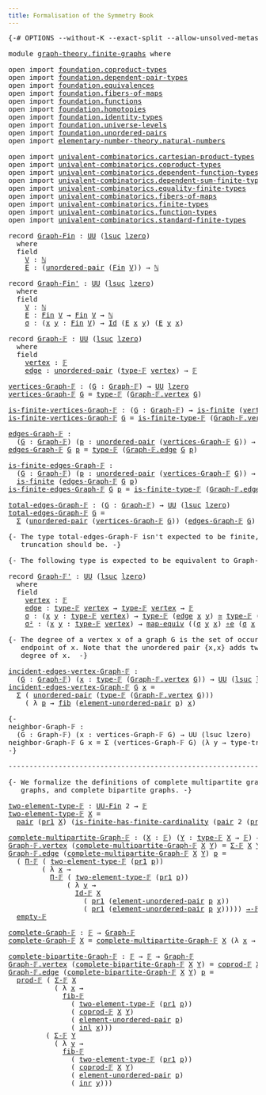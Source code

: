 ```yaml
---
title: Formalisation of the Symmetry Book
---
```


<pre class="Agda"><a id="60" class="Symbol">{-#</a> <a id="64" class="Keyword">OPTIONS</a> <a id="72" class="Pragma">--without-K</a> <a id="84" class="Pragma">--exact-split</a> <a id="98" class="Pragma">--allow-unsolved-metas</a> <a id="121" class="Symbol">#-}</a>

<a id="126" class="Keyword">module</a> <a id="133" href="graph-theory.finite-graphs.html" class="Module">graph-theory.finite-graphs</a> <a id="160" class="Keyword">where</a>

<a id="167" class="Keyword">open</a> <a id="172" class="Keyword">import</a> <a id="179" href="foundation.coproduct-types.html" class="Module">foundation.coproduct-types</a>
<a id="206" class="Keyword">open</a> <a id="211" class="Keyword">import</a> <a id="218" href="foundation.dependent-pair-types.html" class="Module">foundation.dependent-pair-types</a>
<a id="250" class="Keyword">open</a> <a id="255" class="Keyword">import</a> <a id="262" href="foundation.equivalences.html" class="Module">foundation.equivalences</a>
<a id="286" class="Keyword">open</a> <a id="291" class="Keyword">import</a> <a id="298" href="foundation.fibers-of-maps.html" class="Module">foundation.fibers-of-maps</a>
<a id="324" class="Keyword">open</a> <a id="329" class="Keyword">import</a> <a id="336" href="foundation.functions.html" class="Module">foundation.functions</a>
<a id="357" class="Keyword">open</a> <a id="362" class="Keyword">import</a> <a id="369" href="foundation.homotopies.html" class="Module">foundation.homotopies</a>
<a id="391" class="Keyword">open</a> <a id="396" class="Keyword">import</a> <a id="403" href="foundation.identity-types.html" class="Module">foundation.identity-types</a>
<a id="429" class="Keyword">open</a> <a id="434" class="Keyword">import</a> <a id="441" href="foundation.universe-levels.html" class="Module">foundation.universe-levels</a>
<a id="468" class="Keyword">open</a> <a id="473" class="Keyword">import</a> <a id="480" href="foundation.unordered-pairs.html" class="Module">foundation.unordered-pairs</a>
<a id="507" class="Keyword">open</a> <a id="512" class="Keyword">import</a> <a id="519" href="elementary-number-theory.natural-numbers.html" class="Module">elementary-number-theory.natural-numbers</a>

<a id="561" class="Keyword">open</a> <a id="566" class="Keyword">import</a> <a id="573" href="univalent-combinatorics.cartesian-product-types.html" class="Module">univalent-combinatorics.cartesian-product-types</a>
<a id="621" class="Keyword">open</a> <a id="626" class="Keyword">import</a> <a id="633" href="univalent-combinatorics.coproduct-types.html" class="Module">univalent-combinatorics.coproduct-types</a>
<a id="673" class="Keyword">open</a> <a id="678" class="Keyword">import</a> <a id="685" href="univalent-combinatorics.dependent-function-types.html" class="Module">univalent-combinatorics.dependent-function-types</a>
<a id="734" class="Keyword">open</a> <a id="739" class="Keyword">import</a> <a id="746" href="univalent-combinatorics.dependent-sum-finite-types.html" class="Module">univalent-combinatorics.dependent-sum-finite-types</a>
<a id="797" class="Keyword">open</a> <a id="802" class="Keyword">import</a> <a id="809" href="univalent-combinatorics.equality-finite-types.html" class="Module">univalent-combinatorics.equality-finite-types</a>
<a id="855" class="Keyword">open</a> <a id="860" class="Keyword">import</a> <a id="867" href="univalent-combinatorics.fibers-of-maps.html" class="Module">univalent-combinatorics.fibers-of-maps</a>
<a id="906" class="Keyword">open</a> <a id="911" class="Keyword">import</a> <a id="918" href="univalent-combinatorics.finite-types.html" class="Module">univalent-combinatorics.finite-types</a>
<a id="955" class="Keyword">open</a> <a id="960" class="Keyword">import</a> <a id="967" href="univalent-combinatorics.function-types.html" class="Module">univalent-combinatorics.function-types</a>
<a id="1006" class="Keyword">open</a> <a id="1011" class="Keyword">import</a> <a id="1018" href="univalent-combinatorics.standard-finite-types.html" class="Module">univalent-combinatorics.standard-finite-types</a>

<a id="1065" class="Keyword">record</a> <a id="Graph-Fin"></a><a id="1072" href="graph-theory.finite-graphs.html#1072" class="Record">Graph-Fin</a> <a id="1082" class="Symbol">:</a> <a id="1084" href="foundation-core.universe-levels.html#222" class="Primitive">UU</a> <a id="1087" class="Symbol">(</a><a id="1088" href="Agda.Primitive.html#780" class="Primitive">lsuc</a> <a id="1093" href="Agda.Primitive.html#764" class="Primitive">lzero</a><a id="1098" class="Symbol">)</a>
  <a id="1102" class="Keyword">where</a>
  <a id="1110" class="Keyword">field</a>
    <a id="Graph-Fin.V"></a><a id="1120" href="graph-theory.finite-graphs.html#1120" class="Field">V</a> <a id="1122" class="Symbol">:</a> <a id="1124" href="elementary-number-theory.natural-numbers.html#1444" class="Datatype">ℕ</a>
    <a id="Graph-Fin.E"></a><a id="1130" href="graph-theory.finite-graphs.html#1130" class="Field">E</a> <a id="1132" class="Symbol">:</a> <a id="1134" class="Symbol">(</a><a id="1135" href="foundation.unordered-pairs.html#2381" class="Function">unordered-pair</a> <a id="1150" class="Symbol">(</a><a id="1151" href="univalent-combinatorics.standard-finite-types.html#2149" class="Function">Fin</a> <a id="1155" href="graph-theory.finite-graphs.html#1120" class="Field">V</a><a id="1156" class="Symbol">))</a> <a id="1159" class="Symbol">→</a> <a id="1161" href="elementary-number-theory.natural-numbers.html#1444" class="Datatype">ℕ</a>

<a id="1164" class="Keyword">record</a> <a id="Graph-Fin&#39;"></a><a id="1171" href="graph-theory.finite-graphs.html#1171" class="Record">Graph-Fin&#39;</a> <a id="1182" class="Symbol">:</a> <a id="1184" href="foundation-core.universe-levels.html#222" class="Primitive">UU</a> <a id="1187" class="Symbol">(</a><a id="1188" href="Agda.Primitive.html#780" class="Primitive">lsuc</a> <a id="1193" href="Agda.Primitive.html#764" class="Primitive">lzero</a><a id="1198" class="Symbol">)</a>
  <a id="1202" class="Keyword">where</a>
  <a id="1210" class="Keyword">field</a>
    <a id="Graph-Fin&#39;.V"></a><a id="1220" href="graph-theory.finite-graphs.html#1220" class="Field">V</a> <a id="1222" class="Symbol">:</a> <a id="1224" href="elementary-number-theory.natural-numbers.html#1444" class="Datatype">ℕ</a>
    <a id="Graph-Fin&#39;.E"></a><a id="1230" href="graph-theory.finite-graphs.html#1230" class="Field">E</a> <a id="1232" class="Symbol">:</a> <a id="1234" href="univalent-combinatorics.standard-finite-types.html#2149" class="Function">Fin</a> <a id="1238" href="graph-theory.finite-graphs.html#1220" class="Field">V</a> <a id="1240" class="Symbol">→</a> <a id="1242" href="univalent-combinatorics.standard-finite-types.html#2149" class="Function">Fin</a> <a id="1246" href="graph-theory.finite-graphs.html#1220" class="Field">V</a> <a id="1248" class="Symbol">→</a> <a id="1250" href="elementary-number-theory.natural-numbers.html#1444" class="Datatype">ℕ</a>
    <a id="Graph-Fin&#39;.σ"></a><a id="1256" href="graph-theory.finite-graphs.html#1256" class="Field">σ</a> <a id="1258" class="Symbol">:</a> <a id="1260" class="Symbol">(</a><a id="1261" href="graph-theory.finite-graphs.html#1261" class="Bound">x</a> <a id="1263" href="graph-theory.finite-graphs.html#1263" class="Bound">y</a> <a id="1265" class="Symbol">:</a> <a id="1267" href="univalent-combinatorics.standard-finite-types.html#2149" class="Function">Fin</a> <a id="1271" href="graph-theory.finite-graphs.html#1220" class="Field">V</a><a id="1272" class="Symbol">)</a> <a id="1274" class="Symbol">→</a> <a id="1276" href="foundation-core.identity-types.html#641" class="Datatype">Id</a> <a id="1279" class="Symbol">(</a><a id="1280" href="graph-theory.finite-graphs.html#1230" class="Field">E</a> <a id="1282" href="graph-theory.finite-graphs.html#1261" class="Bound">x</a> <a id="1284" href="graph-theory.finite-graphs.html#1263" class="Bound">y</a><a id="1285" class="Symbol">)</a> <a id="1287" class="Symbol">(</a><a id="1288" href="graph-theory.finite-graphs.html#1230" class="Field">E</a> <a id="1290" href="graph-theory.finite-graphs.html#1263" class="Bound">y</a> <a id="1292" href="graph-theory.finite-graphs.html#1261" class="Bound">x</a><a id="1293" class="Symbol">)</a>

<a id="1296" class="Keyword">record</a> <a id="Graph-𝔽"></a><a id="1303" href="graph-theory.finite-graphs.html#1303" class="Record">Graph-𝔽</a> <a id="1311" class="Symbol">:</a> <a id="1313" href="foundation-core.universe-levels.html#222" class="Primitive">UU</a> <a id="1316" class="Symbol">(</a><a id="1317" href="Agda.Primitive.html#780" class="Primitive">lsuc</a> <a id="1322" href="Agda.Primitive.html#764" class="Primitive">lzero</a><a id="1327" class="Symbol">)</a>
  <a id="1331" class="Keyword">where</a>
  <a id="1339" class="Keyword">field</a>
    <a id="Graph-𝔽.vertex"></a><a id="1349" href="graph-theory.finite-graphs.html#1349" class="Field">vertex</a> <a id="1356" class="Symbol">:</a> <a id="1358" href="univalent-combinatorics.finite-types.html#4455" class="Function">𝔽</a>
    <a id="Graph-𝔽.edge"></a><a id="1364" href="graph-theory.finite-graphs.html#1364" class="Field">edge</a> <a id="1369" class="Symbol">:</a> <a id="1371" href="foundation.unordered-pairs.html#2381" class="Function">unordered-pair</a> <a id="1386" class="Symbol">(</a><a id="1387" href="univalent-combinatorics.finite-types.html#4503" class="Function">type-𝔽</a> <a id="1394" href="graph-theory.finite-graphs.html#1349" class="Field">vertex</a><a id="1400" class="Symbol">)</a> <a id="1402" class="Symbol">→</a> <a id="1404" href="univalent-combinatorics.finite-types.html#4455" class="Function">𝔽</a>

<a id="vertices-Graph-𝔽"></a><a id="1407" href="graph-theory.finite-graphs.html#1407" class="Function">vertices-Graph-𝔽</a> <a id="1424" class="Symbol">:</a> <a id="1426" class="Symbol">(</a><a id="1427" href="graph-theory.finite-graphs.html#1427" class="Bound">G</a> <a id="1429" class="Symbol">:</a> <a id="1431" href="graph-theory.finite-graphs.html#1303" class="Record">Graph-𝔽</a><a id="1438" class="Symbol">)</a> <a id="1440" class="Symbol">→</a> <a id="1442" href="foundation-core.universe-levels.html#222" class="Primitive">UU</a> <a id="1445" href="Agda.Primitive.html#764" class="Primitive">lzero</a>
<a id="1451" href="graph-theory.finite-graphs.html#1407" class="Function">vertices-Graph-𝔽</a> <a id="1468" href="graph-theory.finite-graphs.html#1468" class="Bound">G</a> <a id="1470" class="Symbol">=</a> <a id="1472" href="univalent-combinatorics.finite-types.html#4503" class="Function">type-𝔽</a> <a id="1479" class="Symbol">(</a><a id="1480" href="graph-theory.finite-graphs.html#1349" class="Field">Graph-𝔽.vertex</a> <a id="1495" href="graph-theory.finite-graphs.html#1468" class="Bound">G</a><a id="1496" class="Symbol">)</a>

<a id="is-finite-vertices-Graph-𝔽"></a><a id="1499" href="graph-theory.finite-graphs.html#1499" class="Function">is-finite-vertices-Graph-𝔽</a> <a id="1526" class="Symbol">:</a> <a id="1528" class="Symbol">(</a><a id="1529" href="graph-theory.finite-graphs.html#1529" class="Bound">G</a> <a id="1531" class="Symbol">:</a> <a id="1533" href="graph-theory.finite-graphs.html#1303" class="Record">Graph-𝔽</a><a id="1540" class="Symbol">)</a> <a id="1542" class="Symbol">→</a> <a id="1544" href="univalent-combinatorics.finite-types.html#4064" class="Function">is-finite</a> <a id="1554" class="Symbol">(</a><a id="1555" href="graph-theory.finite-graphs.html#1407" class="Function">vertices-Graph-𝔽</a> <a id="1572" href="graph-theory.finite-graphs.html#1529" class="Bound">G</a><a id="1573" class="Symbol">)</a>
<a id="1575" href="graph-theory.finite-graphs.html#1499" class="Function">is-finite-vertices-Graph-𝔽</a> <a id="1602" href="graph-theory.finite-graphs.html#1602" class="Bound">G</a> <a id="1604" class="Symbol">=</a> <a id="1606" href="univalent-combinatorics.finite-types.html#4554" class="Function">is-finite-type-𝔽</a> <a id="1623" class="Symbol">(</a><a id="1624" href="graph-theory.finite-graphs.html#1349" class="Field">Graph-𝔽.vertex</a> <a id="1639" href="graph-theory.finite-graphs.html#1602" class="Bound">G</a><a id="1640" class="Symbol">)</a>

<a id="edges-Graph-𝔽"></a><a id="1643" href="graph-theory.finite-graphs.html#1643" class="Function">edges-Graph-𝔽</a> <a id="1657" class="Symbol">:</a>
  <a id="1661" class="Symbol">(</a><a id="1662" href="graph-theory.finite-graphs.html#1662" class="Bound">G</a> <a id="1664" class="Symbol">:</a> <a id="1666" href="graph-theory.finite-graphs.html#1303" class="Record">Graph-𝔽</a><a id="1673" class="Symbol">)</a> <a id="1675" class="Symbol">(</a><a id="1676" href="graph-theory.finite-graphs.html#1676" class="Bound">p</a> <a id="1678" class="Symbol">:</a> <a id="1680" href="foundation.unordered-pairs.html#2381" class="Function">unordered-pair</a> <a id="1695" class="Symbol">(</a><a id="1696" href="graph-theory.finite-graphs.html#1407" class="Function">vertices-Graph-𝔽</a> <a id="1713" href="graph-theory.finite-graphs.html#1662" class="Bound">G</a><a id="1714" class="Symbol">))</a> <a id="1717" class="Symbol">→</a> <a id="1719" href="foundation-core.universe-levels.html#222" class="Primitive">UU</a> <a id="1722" href="Agda.Primitive.html#764" class="Primitive">lzero</a>
<a id="1728" href="graph-theory.finite-graphs.html#1643" class="Function">edges-Graph-𝔽</a> <a id="1742" href="graph-theory.finite-graphs.html#1742" class="Bound">G</a> <a id="1744" href="graph-theory.finite-graphs.html#1744" class="Bound">p</a> <a id="1746" class="Symbol">=</a> <a id="1748" href="univalent-combinatorics.finite-types.html#4503" class="Function">type-𝔽</a> <a id="1755" class="Symbol">(</a><a id="1756" href="graph-theory.finite-graphs.html#1364" class="Field">Graph-𝔽.edge</a> <a id="1769" href="graph-theory.finite-graphs.html#1742" class="Bound">G</a> <a id="1771" href="graph-theory.finite-graphs.html#1744" class="Bound">p</a><a id="1772" class="Symbol">)</a>

<a id="is-finite-edges-Graph-𝔽"></a><a id="1775" href="graph-theory.finite-graphs.html#1775" class="Function">is-finite-edges-Graph-𝔽</a> <a id="1799" class="Symbol">:</a>
  <a id="1803" class="Symbol">(</a><a id="1804" href="graph-theory.finite-graphs.html#1804" class="Bound">G</a> <a id="1806" class="Symbol">:</a> <a id="1808" href="graph-theory.finite-graphs.html#1303" class="Record">Graph-𝔽</a><a id="1815" class="Symbol">)</a> <a id="1817" class="Symbol">(</a><a id="1818" href="graph-theory.finite-graphs.html#1818" class="Bound">p</a> <a id="1820" class="Symbol">:</a> <a id="1822" href="foundation.unordered-pairs.html#2381" class="Function">unordered-pair</a> <a id="1837" class="Symbol">(</a><a id="1838" href="graph-theory.finite-graphs.html#1407" class="Function">vertices-Graph-𝔽</a> <a id="1855" href="graph-theory.finite-graphs.html#1804" class="Bound">G</a><a id="1856" class="Symbol">))</a> <a id="1859" class="Symbol">→</a>
  <a id="1863" href="univalent-combinatorics.finite-types.html#4064" class="Function">is-finite</a> <a id="1873" class="Symbol">(</a><a id="1874" href="graph-theory.finite-graphs.html#1643" class="Function">edges-Graph-𝔽</a> <a id="1888" href="graph-theory.finite-graphs.html#1804" class="Bound">G</a> <a id="1890" href="graph-theory.finite-graphs.html#1818" class="Bound">p</a><a id="1891" class="Symbol">)</a>
<a id="1893" href="graph-theory.finite-graphs.html#1775" class="Function">is-finite-edges-Graph-𝔽</a> <a id="1917" href="graph-theory.finite-graphs.html#1917" class="Bound">G</a> <a id="1919" href="graph-theory.finite-graphs.html#1919" class="Bound">p</a> <a id="1921" class="Symbol">=</a> <a id="1923" href="univalent-combinatorics.finite-types.html#4554" class="Function">is-finite-type-𝔽</a> <a id="1940" class="Symbol">(</a><a id="1941" href="graph-theory.finite-graphs.html#1364" class="Field">Graph-𝔽.edge</a> <a id="1954" href="graph-theory.finite-graphs.html#1917" class="Bound">G</a> <a id="1956" href="graph-theory.finite-graphs.html#1919" class="Bound">p</a><a id="1957" class="Symbol">)</a>

<a id="total-edges-Graph-𝔽"></a><a id="1960" href="graph-theory.finite-graphs.html#1960" class="Function">total-edges-Graph-𝔽</a> <a id="1980" class="Symbol">:</a> <a id="1982" class="Symbol">(</a><a id="1983" href="graph-theory.finite-graphs.html#1983" class="Bound">G</a> <a id="1985" class="Symbol">:</a> <a id="1987" href="graph-theory.finite-graphs.html#1303" class="Record">Graph-𝔽</a><a id="1994" class="Symbol">)</a> <a id="1996" class="Symbol">→</a> <a id="1998" href="foundation-core.universe-levels.html#222" class="Primitive">UU</a> <a id="2001" class="Symbol">(</a><a id="2002" href="Agda.Primitive.html#780" class="Primitive">lsuc</a> <a id="2007" href="Agda.Primitive.html#764" class="Primitive">lzero</a><a id="2012" class="Symbol">)</a>
<a id="2014" href="graph-theory.finite-graphs.html#1960" class="Function">total-edges-Graph-𝔽</a> <a id="2034" href="graph-theory.finite-graphs.html#2034" class="Bound">G</a> <a id="2036" class="Symbol">=</a>
  <a id="2040" href="foundation-core.dependent-pair-types.html#502" class="Record">Σ</a> <a id="2042" class="Symbol">(</a><a id="2043" href="foundation.unordered-pairs.html#2381" class="Function">unordered-pair</a> <a id="2058" class="Symbol">(</a><a id="2059" href="graph-theory.finite-graphs.html#1407" class="Function">vertices-Graph-𝔽</a> <a id="2076" href="graph-theory.finite-graphs.html#2034" class="Bound">G</a><a id="2077" class="Symbol">))</a> <a id="2080" class="Symbol">(</a><a id="2081" href="graph-theory.finite-graphs.html#1643" class="Function">edges-Graph-𝔽</a> <a id="2095" href="graph-theory.finite-graphs.html#2034" class="Bound">G</a><a id="2096" class="Symbol">)</a>

<a id="2099" class="Comment">{- The type total-edges-Graph-𝔽 isn&#39;t expected to be finite, but its set
   truncation should be. -}</a>

<a id="2201" class="Comment">{- The following type is expected to be equivalent to Graph-𝔽 -}</a>

<a id="2267" class="Keyword">record</a> <a id="Graph-𝔽&#39;"></a><a id="2274" href="graph-theory.finite-graphs.html#2274" class="Record">Graph-𝔽&#39;</a> <a id="2283" class="Symbol">:</a> <a id="2285" href="foundation-core.universe-levels.html#222" class="Primitive">UU</a> <a id="2288" class="Symbol">(</a><a id="2289" href="Agda.Primitive.html#780" class="Primitive">lsuc</a> <a id="2294" href="Agda.Primitive.html#764" class="Primitive">lzero</a><a id="2299" class="Symbol">)</a>
  <a id="2303" class="Keyword">where</a>
  <a id="2311" class="Keyword">field</a>
    <a id="Graph-𝔽&#39;.vertex"></a><a id="2321" href="graph-theory.finite-graphs.html#2321" class="Field">vertex</a> <a id="2328" class="Symbol">:</a> <a id="2330" href="univalent-combinatorics.finite-types.html#4455" class="Function">𝔽</a>
    <a id="Graph-𝔽&#39;.edge"></a><a id="2336" href="graph-theory.finite-graphs.html#2336" class="Field">edge</a> <a id="2341" class="Symbol">:</a> <a id="2343" href="univalent-combinatorics.finite-types.html#4503" class="Function">type-𝔽</a> <a id="2350" href="graph-theory.finite-graphs.html#2321" class="Field">vertex</a> <a id="2357" class="Symbol">→</a> <a id="2359" href="univalent-combinatorics.finite-types.html#4503" class="Function">type-𝔽</a> <a id="2366" href="graph-theory.finite-graphs.html#2321" class="Field">vertex</a> <a id="2373" class="Symbol">→</a> <a id="2375" href="univalent-combinatorics.finite-types.html#4455" class="Function">𝔽</a>
    <a id="Graph-𝔽&#39;.σ"></a><a id="2381" href="graph-theory.finite-graphs.html#2381" class="Field">σ</a> <a id="2383" class="Symbol">:</a> <a id="2385" class="Symbol">(</a><a id="2386" href="graph-theory.finite-graphs.html#2386" class="Bound">x</a> <a id="2388" href="graph-theory.finite-graphs.html#2388" class="Bound">y</a> <a id="2390" class="Symbol">:</a> <a id="2392" href="univalent-combinatorics.finite-types.html#4503" class="Function">type-𝔽</a> <a id="2399" href="graph-theory.finite-graphs.html#2321" class="Field">vertex</a><a id="2405" class="Symbol">)</a> <a id="2407" class="Symbol">→</a> <a id="2409" href="univalent-combinatorics.finite-types.html#4503" class="Function">type-𝔽</a> <a id="2416" class="Symbol">(</a><a id="2417" href="graph-theory.finite-graphs.html#2336" class="Field">edge</a> <a id="2422" href="graph-theory.finite-graphs.html#2386" class="Bound">x</a> <a id="2424" href="graph-theory.finite-graphs.html#2388" class="Bound">y</a><a id="2425" class="Symbol">)</a> <a id="2427" href="foundation-core.equivalences.html#1607" class="Function Operator">≃</a> <a id="2429" href="univalent-combinatorics.finite-types.html#4503" class="Function">type-𝔽</a> <a id="2436" class="Symbol">(</a><a id="2437" href="graph-theory.finite-graphs.html#2336" class="Field">edge</a> <a id="2442" href="graph-theory.finite-graphs.html#2388" class="Bound">y</a> <a id="2444" href="graph-theory.finite-graphs.html#2386" class="Bound">x</a><a id="2445" class="Symbol">)</a>
    <a id="Graph-𝔽&#39;.σ²"></a><a id="2451" href="graph-theory.finite-graphs.html#2451" class="Field">σ²</a> <a id="2454" class="Symbol">:</a> <a id="2456" class="Symbol">(</a><a id="2457" href="graph-theory.finite-graphs.html#2457" class="Bound">x</a> <a id="2459" href="graph-theory.finite-graphs.html#2459" class="Bound">y</a> <a id="2461" class="Symbol">:</a> <a id="2463" href="univalent-combinatorics.finite-types.html#4503" class="Function">type-𝔽</a> <a id="2470" href="graph-theory.finite-graphs.html#2321" class="Field">vertex</a><a id="2476" class="Symbol">)</a> <a id="2478" class="Symbol">→</a> <a id="2480" href="foundation-core.equivalences.html#1807" class="Function">map-equiv</a> <a id="2490" class="Symbol">((</a><a id="2492" href="graph-theory.finite-graphs.html#2381" class="Field">σ</a> <a id="2494" href="graph-theory.finite-graphs.html#2459" class="Bound">y</a> <a id="2496" href="graph-theory.finite-graphs.html#2457" class="Bound">x</a><a id="2497" class="Symbol">)</a> <a id="2499" href="foundation-core.equivalences.html#7855" class="Function Operator">∘e</a> <a id="2502" class="Symbol">(</a><a id="2503" href="graph-theory.finite-graphs.html#2381" class="Field">σ</a> <a id="2505" href="graph-theory.finite-graphs.html#2457" class="Bound">x</a> <a id="2507" href="graph-theory.finite-graphs.html#2459" class="Bound">y</a><a id="2508" class="Symbol">))</a> <a id="2511" href="foundation-core.homotopies.html#545" class="Function Operator">~</a> <a id="2513" href="foundation-core.functions.html#309" class="Function">id</a>

<a id="2517" class="Comment">{- The degree of a vertex x of a graph G is the set of occurences of x as an
   endpoint of x. Note that the unordered pair {x,x} adds two elements to the
   degree of x.  -}</a>

<a id="incident-edges-vertex-Graph-𝔽"></a><a id="2693" href="graph-theory.finite-graphs.html#2693" class="Function">incident-edges-vertex-Graph-𝔽</a> <a id="2723" class="Symbol">:</a>
  <a id="2727" class="Symbol">(</a><a id="2728" href="graph-theory.finite-graphs.html#2728" class="Bound">G</a> <a id="2730" class="Symbol">:</a> <a id="2732" href="graph-theory.finite-graphs.html#1303" class="Record">Graph-𝔽</a><a id="2739" class="Symbol">)</a> <a id="2741" class="Symbol">(</a><a id="2742" href="graph-theory.finite-graphs.html#2742" class="Bound">x</a> <a id="2744" class="Symbol">:</a> <a id="2746" href="univalent-combinatorics.finite-types.html#4503" class="Function">type-𝔽</a> <a id="2753" class="Symbol">(</a><a id="2754" href="graph-theory.finite-graphs.html#1349" class="Field">Graph-𝔽.vertex</a> <a id="2769" href="graph-theory.finite-graphs.html#2728" class="Bound">G</a><a id="2770" class="Symbol">))</a> <a id="2773" class="Symbol">→</a> <a id="2775" href="foundation-core.universe-levels.html#222" class="Primitive">UU</a> <a id="2778" class="Symbol">(</a><a id="2779" href="Agda.Primitive.html#780" class="Primitive">lsuc</a> <a id="2784" href="Agda.Primitive.html#764" class="Primitive">lzero</a><a id="2789" class="Symbol">)</a>
<a id="2791" href="graph-theory.finite-graphs.html#2693" class="Function">incident-edges-vertex-Graph-𝔽</a> <a id="2821" href="graph-theory.finite-graphs.html#2821" class="Bound">G</a> <a id="2823" href="graph-theory.finite-graphs.html#2823" class="Bound">x</a> <a id="2825" class="Symbol">=</a>
  <a id="2829" href="foundation-core.dependent-pair-types.html#502" class="Record">Σ</a> <a id="2831" class="Symbol">(</a> <a id="2833" href="foundation.unordered-pairs.html#2381" class="Function">unordered-pair</a> <a id="2848" class="Symbol">(</a><a id="2849" href="univalent-combinatorics.finite-types.html#4503" class="Function">type-𝔽</a> <a id="2856" class="Symbol">(</a><a id="2857" href="graph-theory.finite-graphs.html#1349" class="Field">Graph-𝔽.vertex</a> <a id="2872" href="graph-theory.finite-graphs.html#2821" class="Bound">G</a><a id="2873" class="Symbol">)))</a>
    <a id="2881" class="Symbol">(</a> <a id="2883" class="Symbol">λ</a> <a id="2885" href="graph-theory.finite-graphs.html#2885" class="Bound">p</a> <a id="2887" class="Symbol">→</a> <a id="2889" href="foundation-core.fibers-of-maps.html#928" class="Function">fib</a> <a id="2893" class="Symbol">(</a><a id="2894" href="foundation.unordered-pairs.html#3477" class="Function">element-unordered-pair</a> <a id="2917" href="graph-theory.finite-graphs.html#2885" class="Bound">p</a><a id="2918" class="Symbol">)</a> <a id="2920" href="graph-theory.finite-graphs.html#2823" class="Bound">x</a><a id="2921" class="Symbol">)</a>

<a id="2924" class="Comment">{-
neighbor-Graph-𝔽 :
  (G : Graph-𝔽) (x : vertices-Graph-𝔽 G) → UU (lsuc lzero)
neighbor-Graph-𝔽 G x = Σ (vertices-Graph-𝔽 G) (λ y → type-trunc-Prop {!!})
-}</a>

<a id="3084" class="Comment">--------------------------------------------------------------------------------</a>

<a id="3166" class="Comment">{- We formalize the definitions of complete multipartite graphs, complete
   graphs, and complete bipartite graphs. -}</a>

<a id="two-element-type-𝔽"></a><a id="3286" href="graph-theory.finite-graphs.html#3286" class="Function">two-element-type-𝔽</a> <a id="3305" class="Symbol">:</a> <a id="3307" href="univalent-combinatorics.finite-types.html#5430" class="Function">UU-Fin</a> <a id="3314" class="Number">2</a> <a id="3316" class="Symbol">→</a> <a id="3318" href="univalent-combinatorics.finite-types.html#4455" class="Function">𝔽</a>
<a id="3320" href="graph-theory.finite-graphs.html#3286" class="Function">two-element-type-𝔽</a> <a id="3339" href="graph-theory.finite-graphs.html#3339" class="Bound">X</a> <a id="3341" class="Symbol">=</a>
  <a id="3345" href="foundation-core.dependent-pair-types.html#575" class="InductiveConstructor">pair</a> <a id="3350" class="Symbol">(</a><a id="3351" href="foundation-core.dependent-pair-types.html#592" class="Field">pr1</a> <a id="3355" href="graph-theory.finite-graphs.html#3339" class="Bound">X</a><a id="3356" class="Symbol">)</a> <a id="3358" class="Symbol">(</a><a id="3359" href="univalent-combinatorics.finite-types.html#12440" class="Function">is-finite-has-finite-cardinality</a> <a id="3392" class="Symbol">(</a><a id="3393" href="foundation-core.dependent-pair-types.html#575" class="InductiveConstructor">pair</a> <a id="3398" class="Number">2</a> <a id="3400" class="Symbol">(</a><a id="3401" href="foundation-core.dependent-pair-types.html#604" class="Field">pr2</a> <a id="3405" href="graph-theory.finite-graphs.html#3339" class="Bound">X</a><a id="3406" class="Symbol">)))</a>

<a id="complete-multipartite-Graph-𝔽"></a><a id="3411" href="graph-theory.finite-graphs.html#3411" class="Function">complete-multipartite-Graph-𝔽</a> <a id="3441" class="Symbol">:</a> <a id="3443" class="Symbol">(</a><a id="3444" href="graph-theory.finite-graphs.html#3444" class="Bound">X</a> <a id="3446" class="Symbol">:</a> <a id="3448" href="univalent-combinatorics.finite-types.html#4455" class="Function">𝔽</a><a id="3449" class="Symbol">)</a> <a id="3451" class="Symbol">(</a><a id="3452" href="graph-theory.finite-graphs.html#3452" class="Bound">Y</a> <a id="3454" class="Symbol">:</a> <a id="3456" href="univalent-combinatorics.finite-types.html#4503" class="Function">type-𝔽</a> <a id="3463" href="graph-theory.finite-graphs.html#3444" class="Bound">X</a> <a id="3465" class="Symbol">→</a> <a id="3467" href="univalent-combinatorics.finite-types.html#4455" class="Function">𝔽</a><a id="3468" class="Symbol">)</a> <a id="3470" class="Symbol">→</a> <a id="3472" href="graph-theory.finite-graphs.html#1303" class="Record">Graph-𝔽</a>
<a id="3480" href="graph-theory.finite-graphs.html#1349" class="Field">Graph-𝔽.vertex</a> <a id="3495" class="Symbol">(</a><a id="3496" href="graph-theory.finite-graphs.html#3411" class="Function">complete-multipartite-Graph-𝔽</a> <a id="3526" href="graph-theory.finite-graphs.html#3526" class="Bound">X</a> <a id="3528" href="graph-theory.finite-graphs.html#3528" class="Bound">Y</a><a id="3529" class="Symbol">)</a> <a id="3531" class="Symbol">=</a> <a id="3533" href="univalent-combinatorics.dependent-sum-finite-types.html#2962" class="Function">Σ-𝔽</a> <a id="3537" href="graph-theory.finite-graphs.html#3526" class="Bound">X</a> <a id="3539" href="graph-theory.finite-graphs.html#3528" class="Bound">Y</a>
<a id="3541" href="graph-theory.finite-graphs.html#1364" class="Field">Graph-𝔽.edge</a> <a id="3554" class="Symbol">(</a><a id="3555" href="graph-theory.finite-graphs.html#3411" class="Function">complete-multipartite-Graph-𝔽</a> <a id="3585" href="graph-theory.finite-graphs.html#3585" class="Bound">X</a> <a id="3587" href="graph-theory.finite-graphs.html#3587" class="Bound">Y</a><a id="3588" class="Symbol">)</a> <a id="3590" href="graph-theory.finite-graphs.html#3590" class="Bound">p</a> <a id="3592" class="Symbol">=</a>
  <a id="3596" class="Symbol">(</a> <a id="3598" href="univalent-combinatorics.dependent-function-types.html#3136" class="Function">Π-𝔽</a> <a id="3602" class="Symbol">(</a> <a id="3604" href="graph-theory.finite-graphs.html#3286" class="Function">two-element-type-𝔽</a> <a id="3623" class="Symbol">(</a><a id="3624" href="foundation-core.dependent-pair-types.html#592" class="Field">pr1</a> <a id="3628" href="graph-theory.finite-graphs.html#3590" class="Bound">p</a><a id="3629" class="Symbol">))</a>
        <a id="3640" class="Symbol">(</a> <a id="3642" class="Symbol">λ</a> <a id="3644" href="graph-theory.finite-graphs.html#3644" class="Bound">x</a> <a id="3646" class="Symbol">→</a>
          <a id="3658" href="univalent-combinatorics.dependent-function-types.html#3136" class="Function">Π-𝔽</a> <a id="3662" class="Symbol">(</a> <a id="3664" href="graph-theory.finite-graphs.html#3286" class="Function">two-element-type-𝔽</a> <a id="3683" class="Symbol">(</a><a id="3684" href="foundation-core.dependent-pair-types.html#592" class="Field">pr1</a> <a id="3688" href="graph-theory.finite-graphs.html#3590" class="Bound">p</a><a id="3689" class="Symbol">))</a>
              <a id="3706" class="Symbol">(</a> <a id="3708" class="Symbol">λ</a> <a id="3710" href="graph-theory.finite-graphs.html#3710" class="Bound">y</a> <a id="3712" class="Symbol">→</a>
                <a id="3730" href="univalent-combinatorics.equality-finite-types.html#3511" class="Function">Id-𝔽</a> <a id="3735" href="graph-theory.finite-graphs.html#3585" class="Bound">X</a>
                  <a id="3755" class="Symbol">(</a> <a id="3757" href="foundation-core.dependent-pair-types.html#592" class="Field">pr1</a> <a id="3761" class="Symbol">(</a><a id="3762" href="foundation.unordered-pairs.html#3477" class="Function">element-unordered-pair</a> <a id="3785" href="graph-theory.finite-graphs.html#3590" class="Bound">p</a> <a id="3787" href="graph-theory.finite-graphs.html#3644" class="Bound">x</a><a id="3788" class="Symbol">))</a>
                  <a id="3809" class="Symbol">(</a> <a id="3811" href="foundation-core.dependent-pair-types.html#592" class="Field">pr1</a> <a id="3815" class="Symbol">(</a><a id="3816" href="foundation.unordered-pairs.html#3477" class="Function">element-unordered-pair</a> <a id="3839" href="graph-theory.finite-graphs.html#3590" class="Bound">p</a> <a id="3841" href="graph-theory.finite-graphs.html#3710" class="Bound">y</a><a id="3842" class="Symbol">)))))</a> <a id="3848" href="univalent-combinatorics.function-types.html#1391" class="Function Operator">→-𝔽</a>
  <a id="3854" href="univalent-combinatorics.finite-types.html#7487" class="Function">empty-𝔽</a>

<a id="complete-Graph-𝔽"></a><a id="3863" href="graph-theory.finite-graphs.html#3863" class="Function">complete-Graph-𝔽</a> <a id="3880" class="Symbol">:</a> <a id="3882" href="univalent-combinatorics.finite-types.html#4455" class="Function">𝔽</a> <a id="3884" class="Symbol">→</a> <a id="3886" href="graph-theory.finite-graphs.html#1303" class="Record">Graph-𝔽</a>
<a id="3894" href="graph-theory.finite-graphs.html#3863" class="Function">complete-Graph-𝔽</a> <a id="3911" href="graph-theory.finite-graphs.html#3911" class="Bound">X</a> <a id="3913" class="Symbol">=</a> <a id="3915" href="graph-theory.finite-graphs.html#3411" class="Function">complete-multipartite-Graph-𝔽</a> <a id="3945" href="graph-theory.finite-graphs.html#3911" class="Bound">X</a> <a id="3947" class="Symbol">(λ</a> <a id="3950" href="graph-theory.finite-graphs.html#3950" class="Bound">x</a> <a id="3952" class="Symbol">→</a> <a id="3954" href="univalent-combinatorics.finite-types.html#8484" class="Function">unit-𝔽</a><a id="3960" class="Symbol">)</a>

<a id="complete-bipartite-Graph-𝔽"></a><a id="3963" href="graph-theory.finite-graphs.html#3963" class="Function">complete-bipartite-Graph-𝔽</a> <a id="3990" class="Symbol">:</a> <a id="3992" href="univalent-combinatorics.finite-types.html#4455" class="Function">𝔽</a> <a id="3994" class="Symbol">→</a> <a id="3996" href="univalent-combinatorics.finite-types.html#4455" class="Function">𝔽</a> <a id="3998" class="Symbol">→</a> <a id="4000" href="graph-theory.finite-graphs.html#1303" class="Record">Graph-𝔽</a>
<a id="4008" href="graph-theory.finite-graphs.html#1349" class="Field">Graph-𝔽.vertex</a> <a id="4023" class="Symbol">(</a><a id="4024" href="graph-theory.finite-graphs.html#3963" class="Function">complete-bipartite-Graph-𝔽</a> <a id="4051" href="graph-theory.finite-graphs.html#4051" class="Bound">X</a> <a id="4053" href="graph-theory.finite-graphs.html#4053" class="Bound">Y</a><a id="4054" class="Symbol">)</a> <a id="4056" class="Symbol">=</a> <a id="4058" href="univalent-combinatorics.coproduct-types.html#5475" class="Function">coprod-𝔽</a> <a id="4067" href="graph-theory.finite-graphs.html#4051" class="Bound">X</a> <a id="4069" href="graph-theory.finite-graphs.html#4053" class="Bound">Y</a>
<a id="4071" href="graph-theory.finite-graphs.html#1364" class="Field">Graph-𝔽.edge</a> <a id="4084" class="Symbol">(</a><a id="4085" href="graph-theory.finite-graphs.html#3963" class="Function">complete-bipartite-Graph-𝔽</a> <a id="4112" href="graph-theory.finite-graphs.html#4112" class="Bound">X</a> <a id="4114" href="graph-theory.finite-graphs.html#4114" class="Bound">Y</a><a id="4115" class="Symbol">)</a> <a id="4117" href="graph-theory.finite-graphs.html#4117" class="Bound">p</a> <a id="4119" class="Symbol">=</a>
  <a id="4123" href="univalent-combinatorics.cartesian-product-types.html#5729" class="Function">prod-𝔽</a> <a id="4130" class="Symbol">(</a> <a id="4132" href="univalent-combinatorics.dependent-sum-finite-types.html#2962" class="Function">Σ-𝔽</a> <a id="4136" href="graph-theory.finite-graphs.html#4112" class="Bound">X</a>
           <a id="4149" class="Symbol">(</a> <a id="4151" class="Symbol">λ</a> <a id="4153" href="graph-theory.finite-graphs.html#4153" class="Bound">x</a> <a id="4155" class="Symbol">→</a>
             <a id="4170" href="univalent-combinatorics.fibers-of-maps.html#3421" class="Function">fib-𝔽</a>
               <a id="4191" class="Symbol">(</a> <a id="4193" href="graph-theory.finite-graphs.html#3286" class="Function">two-element-type-𝔽</a> <a id="4212" class="Symbol">(</a><a id="4213" href="foundation-core.dependent-pair-types.html#592" class="Field">pr1</a> <a id="4217" href="graph-theory.finite-graphs.html#4117" class="Bound">p</a><a id="4218" class="Symbol">))</a>
               <a id="4236" class="Symbol">(</a> <a id="4238" href="univalent-combinatorics.coproduct-types.html#5475" class="Function">coprod-𝔽</a> <a id="4247" href="graph-theory.finite-graphs.html#4112" class="Bound">X</a> <a id="4249" href="graph-theory.finite-graphs.html#4114" class="Bound">Y</a><a id="4250" class="Symbol">)</a>
               <a id="4267" class="Symbol">(</a> <a id="4269" href="foundation.unordered-pairs.html#3477" class="Function">element-unordered-pair</a> <a id="4292" href="graph-theory.finite-graphs.html#4117" class="Bound">p</a><a id="4293" class="Symbol">)</a>
               <a id="4310" class="Symbol">(</a> <a id="4312" href="foundation.coproduct-types.html#1239" class="InductiveConstructor">inl</a> <a id="4316" href="graph-theory.finite-graphs.html#4153" class="Bound">x</a><a id="4317" class="Symbol">)))</a>
         <a id="4330" class="Symbol">(</a> <a id="4332" href="univalent-combinatorics.dependent-sum-finite-types.html#2962" class="Function">Σ-𝔽</a> <a id="4336" href="graph-theory.finite-graphs.html#4114" class="Bound">Y</a>
           <a id="4349" class="Symbol">(</a> <a id="4351" class="Symbol">λ</a> <a id="4353" href="graph-theory.finite-graphs.html#4353" class="Bound">y</a> <a id="4355" class="Symbol">→</a>
             <a id="4370" href="univalent-combinatorics.fibers-of-maps.html#3421" class="Function">fib-𝔽</a>
               <a id="4391" class="Symbol">(</a> <a id="4393" href="graph-theory.finite-graphs.html#3286" class="Function">two-element-type-𝔽</a> <a id="4412" class="Symbol">(</a><a id="4413" href="foundation-core.dependent-pair-types.html#592" class="Field">pr1</a> <a id="4417" href="graph-theory.finite-graphs.html#4117" class="Bound">p</a><a id="4418" class="Symbol">))</a>
               <a id="4436" class="Symbol">(</a> <a id="4438" href="univalent-combinatorics.coproduct-types.html#5475" class="Function">coprod-𝔽</a> <a id="4447" href="graph-theory.finite-graphs.html#4112" class="Bound">X</a> <a id="4449" href="graph-theory.finite-graphs.html#4114" class="Bound">Y</a><a id="4450" class="Symbol">)</a>
               <a id="4467" class="Symbol">(</a> <a id="4469" href="foundation.unordered-pairs.html#3477" class="Function">element-unordered-pair</a> <a id="4492" href="graph-theory.finite-graphs.html#4117" class="Bound">p</a><a id="4493" class="Symbol">)</a>
               <a id="4510" class="Symbol">(</a> <a id="4512" href="foundation.coproduct-types.html#1262" class="InductiveConstructor">inr</a> <a id="4516" href="graph-theory.finite-graphs.html#4353" class="Bound">y</a><a id="4517" class="Symbol">)))</a>
</pre>